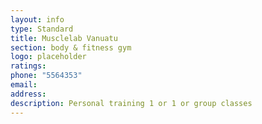 ```yaml
---
layout: info
type: Standard
title: Musclelab Vanuatu
section: body & fitness gym
logo: placeholder
ratings:
phone: "5564353"
email:
address:
description: Personal training 1 or 1 or group classes
---
```

